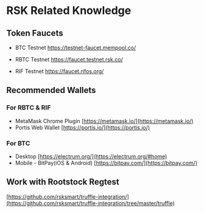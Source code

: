 # RSK Related Knowledge

## Token Faucets
- BTC Testnet https://testnet-faucet.mempool.co/

- RBTC Testnet https://faucet.testnet.rsk.co/

- RIF Testnet https://faucet.rifos.org/

## Recommended Wallets
### For RBTC & RIF
- MetaMask Chrome Plugin [https://metamask.io/](https://metamask.io/)
- Portis Web Wallet [https://portis.io/](https://portis.io/)
### For BTC
- Desktop [https://electrum.org/](https://electrum.org/#home)
- Mobile - BitPay(iOS & Android) [https://bitpay.com/](https://bitpay.com/)

## Work with Rootstock Regtest
[https://github.com/rsksmart/truffle-integration/](https://github.com/rsksmart/truffle-integration/tree/master/truffle)

